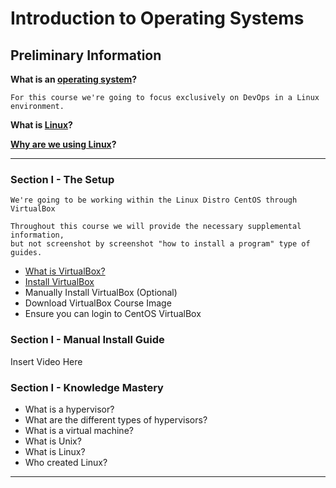 # Introduction to Operating Systems

## Preliminary Information
**What is an [operating system](https://www.wikiwand.com/en/Operating_system)?**

```
For this course we're going to focus exclusively on DevOps in a Linux environment.
```

**What is [Linux](https://www.linux.com/what-is-linux)?**

**[Why are we using Linux](https://opensourceforu.com/2017/03/reasons-to-use-linux/)?**

---

### Section I - The Setup

```
We're going to be working within the Linux Distro CentOS through VirtualBox
```

```
Throughout this course we will provide the necessary supplemental information, 
but not screenshot by screenshot "how to install a program" type of guides.
```
- [What is VirtualBox?](https://www.wikiwand.com/en/VirtualBox)
- [Install VirtualBox](https://www.virtualbox.org/)
- Manually Install VirtualBox (Optional) 
- Download VirtualBox Course Image 
- Ensure you can login to CentOS VirtualBox 


### Section I - Manual Install Guide

Insert Video Here
    
    
    
### Section I - Knowledge Mastery

- What is a hypervisor?
- What are the different types of hypervisors?
- What is a virtual machine?
- What is Unix?
- What is Linux?
- Who created Linux?


---
